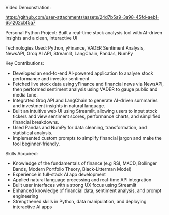 Video Demonstration: 

https://github.com/user-attachments/assets/24d7b5a9-3a98-45fd-aeb1-651202cbf5a7



Personal Python Project: Built a real-time stock analysis tool with AI-driven insights and a clean, interactive UI

Technologies Used: Python, yFinance, VADER Sentiment Analysis, NewsAPI, Groq AI API, Streamlit, LangChain, Pandas, NumPy

Key Contributions:

- Developed an end-to-end AI-powered application to analyse stock performance and investor sentiment
- Fetched live stock data using yFinance and financial news via NewsAPI, then performed sentiment analysis using VADER to gauge public and media tone.
- Integrated Groq API and LangChain to generate AI-driven summaries and investment insights in natural language.
- Built an intuitive web UI using Streamlit, allowing users to input stock tickers and view sentiment scores, performance charts, and simplified financial breakdowns.
- Used Pandas and NumPy for data cleaning, transformation, and statistical analysis.
- Implemented custom prompts to simplify financial jargon and make the tool beginner-friendly.

Skills Acquired:

- Knowledge of the fundamentals of finance (e.g RSI, MACD, Bollinger Bands, Modern Portfolio Theory, Black-Litterman Model)
- Experience in full-stack AI app development
- Applied natural language processing and real-time API integration
- Built user interfaces with a strong UX focus using Streamlit
- Enhanced knowledge of financial data, sentiment analysis, and prompt engineering
- Strengthened skills in Python, data manipulation, and deploying interactive AI apps





